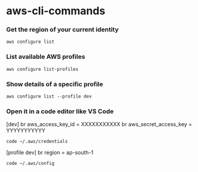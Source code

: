 # aws-cli-commands

### Get the region of your current identity
```
aws configure list
```
### List available AWS profiles
```
aws configure list-profiles
```
### Show details of a specific profile
```
aws configure list --profile dev

```
### Open it in a code editor like VS Code
[dev] br
aws_access_key_id = XXXXXXXXXXX br
aws_secret_access_key = YYYYYYYYYYY

```
code ~/.aws/credentials
```
[profile dev] br
region = ap-south-1

```
code ~/.aws/config
```
